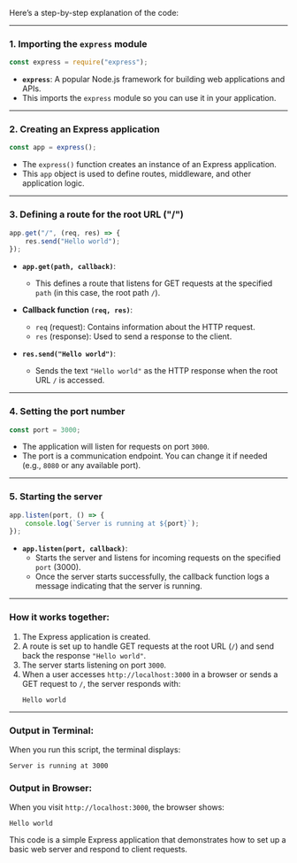 Here’s a step-by-step explanation of the code:

---

### **1. Importing the `express` module**
```javascript
const express = require("express");
```
- **`express`**: A popular Node.js framework for building web applications and APIs.
- This imports the `express` module so you can use it in your application.

---

### **2. Creating an Express application**
```javascript
const app = express();
```
- The `express()` function creates an instance of an Express application.
- This `app` object is used to define routes, middleware, and other application logic.

---

### **3. Defining a route for the root URL ("/")**
```javascript
app.get("/", (req, res) => {
    res.send("Hello world");
});
```
- **`app.get(path, callback)`**:
    - This defines a route that listens for GET requests at the specified `path` (in this case, the root path `/`).

- **Callback function `(req, res)`**:
    - `req` (request): Contains information about the HTTP request.
    - `res` (response): Used to send a response to the client.

- **`res.send("Hello world")`**:
    - Sends the text `"Hello world"` as the HTTP response when the root URL `/` is accessed.

---

### **4. Setting the port number**
```javascript
const port = 3000;
```
- The application will listen for requests on port `3000`.
- The port is a communication endpoint. You can change it if needed (e.g., `8080` or any available port).

---

### **5. Starting the server**
```javascript
app.listen(port, () => {
    console.log(`Server is running at ${port}`);
});
```
- **`app.listen(port, callback)`**:
    - Starts the server and listens for incoming requests on the specified `port` (3000).
    - Once the server starts successfully, the callback function logs a message indicating that the server is running.

---

### **How it works together**:
1. The Express application is created.
2. A route is set up to handle GET requests at the root URL (`/`) and send back the response `"Hello world"`.
3. The server starts listening on port `3000`.
4. When a user accesses `http://localhost:3000` in a browser or sends a GET request to `/`, the server responds with:
   ```
   Hello world
   ```

---

### **Output in Terminal**:
When you run this script, the terminal displays:
```
Server is running at 3000
```

### **Output in Browser**:
When you visit `http://localhost:3000`, the browser shows:
```
Hello world
```

This code is a simple Express application that demonstrates how to set up a basic web server and respond to client requests.